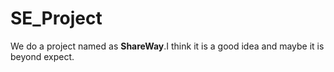 # SE_Project
We do a project named as **ShareWay**.I think it is a good idea and maybe it is beyond expect.
